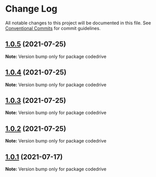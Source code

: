# Change Log

All notable changes to this project will be documented in this file.
See [Conventional Commits](https://conventionalcommits.org) for commit guidelines.

## [1.0.5](https://github.com/smitcode/codedrive/compare/v1.0.4...v1.0.5) (2021-07-25)

**Note:** Version bump only for package codedrive





## [1.0.4](https://github.com/smitcode/codedrive/compare/v1.0.3...v1.0.4) (2021-07-25)

**Note:** Version bump only for package codedrive





## [1.0.3](https://github.com/smitcode/codedrive/compare/v2.0.5...v1.0.3) (2021-07-25)

**Note:** Version bump only for package codedrive





## [1.0.2](https://github.com/smitcode/codedrive/compare/v2.0.5...v1.0.2) (2021-07-25)

**Note:** Version bump only for package codedrive





## [1.0.1](https://github.com/smitcode/codedrive/compare/v2.0.2...v1.0.1) (2021-07-17)

**Note:** Version bump only for package codedrive
